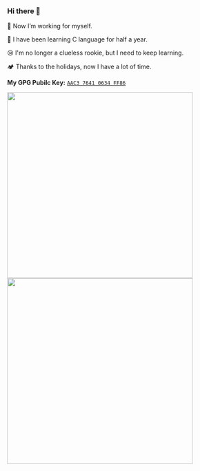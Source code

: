 ### Hi there 👋

🔭 Now I’m working for myself.

🌿 I have been learning C language for half a year.

😢 I'm no longer a clueless rookie, but I need to keep learning.

🏕️ Thanks to the holidays, now I have a lot of time.

**My GPG Pubilc Key:**
[`AAC3 7641 0634 FF86`](https://github.com/Interstellar750.gpg)

<img align="center" src="https://readme-stats.trle5.xyz/api?username=Interstellar750&bg_color=35,e78400,164e95&title_color=fff&text_color=fff&include_all_commits=false&custom_title=Hubert's&nbsp;Activity&count_private=true&hide_border=true&show_icons=true" width="430">
<img align="center" src="https://readme-stats.trle5.xyz/api/top-langs?username=Interstellar750&hide_border=true&&bg_color=35,164e95,e64953&title_color=fff&text_color=fff&layout=compact&custom_title=Language&nbsp;I&nbsp;don't&nbsp;know"  width="430">
